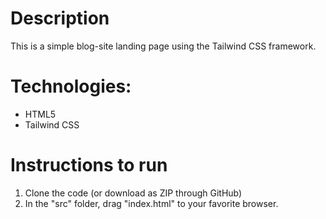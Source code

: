 # Description

This is a simple blog-site landing page using the Tailwind CSS framework.

# Technologies:
- HTML5
- Tailwind CSS

# Instructions to run
1) Clone the code (or download as ZIP through GitHub)
2) In the "src" folder, drag "index.html" to your favorite browser.